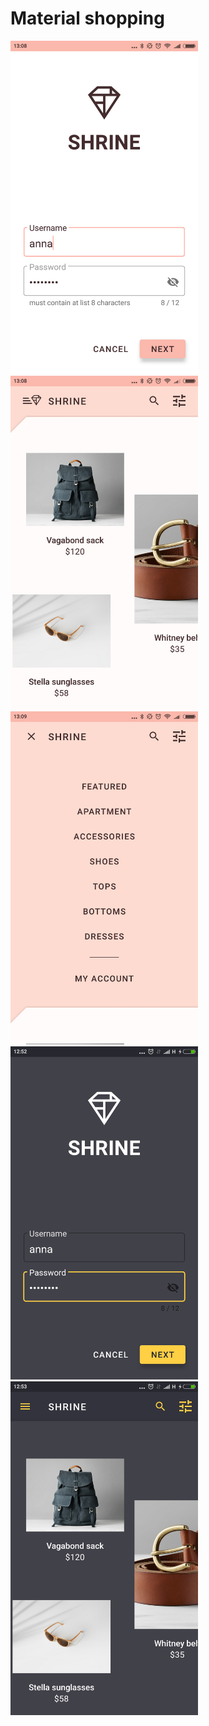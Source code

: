 # Material shopping

<img src="screenshots/1.png" width="300" />
<img src="screenshots/2.png" width="300" />
<img src="screenshots/3.png" width="300" />
<img src="screenshots/4.png" width="300" />
<img src="screenshots/5.png" width="300" />